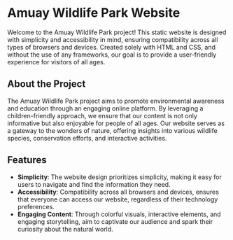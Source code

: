 # **Amuay Wildlife Park Website**
Welcome to the Amuay Wildlife Park project! This static website is designed with simplicity and accessibility in mind, ensuring compatibility across all types of browsers and devices. Created solely with HTML and CSS, and without the use of any frameworks, our goal is to provide a user-friendly experience for visitors of all ages.

## **About the Project**
The Amuay Wildlife Park project aims to promote environmental awareness and education through an engaging online platform. By leveraging a children-friendly approach, we ensure that our content is not only informative but also enjoyable for people of all ages. Our website serves as a gateway to the wonders of nature, offering insights into various wildlife species, conservation efforts, and interactive activities.

## **Features**
- **Simplicity**: The website design prioritizes simplicity, making it easy for users to navigate and find the information they need.
- **Accessibility**: Compatibility across all browsers and devices, ensures that everyone can access our website, regardless of their technology preferences.
- **Engaging Content**: Through colorful visuals, interactive elements, and engaging storytelling, aim to captivate our audience and spark their curiosity about the natural world.
